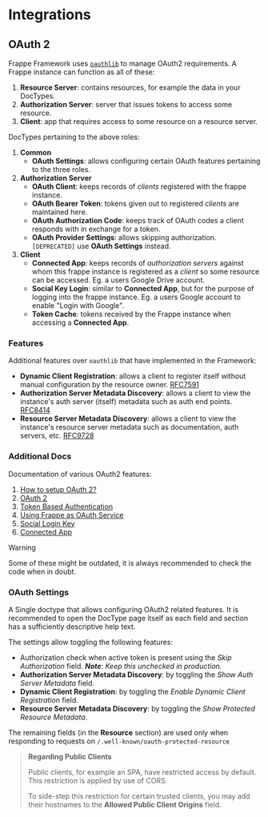 # Integrations

## OAuth 2

Frappe Framework uses [`oauthlib`](https://github.com/oauthlib/oauthlib) to manage OAuth2 requirements. A Frappe instance can function as all of these:

1. **Resource Server**: contains resources, for example the data in your DocTypes.
2. **Authorization Server**: server that issues tokens to access some resource.
3. **Client**: app that requires access to some resource on a resource server.

DocTypes pertaining to the above roles:

1. **Common**
   - **OAuth Settings**: allows configuring certain OAuth features pertaining to the three roles.
2. **Authorization Server**
   - **OAuth Client**: keeps records of _clients_ registered with the frappe instance.
   - **OAuth Bearer Token**: tokens given out to registered _clients_ are maintained here.
   - **OAuth Authorization Code**: keeps track of OAuth codes a client responds with in exchange for a token.
   - **OAuth Provider Settings**: allows skipping authorization. `[DEPRECATED]` use **OAuth Settings** instead.
3. **Client**
   - **Connected App**: keeps records of _authorization servers_ against whom this frappe instance is registered as a _client_ so some resource can be accessed. Eg. a users Google Drive account.
   - **Social Key Login**: similar to **Connected App**, but for the purpose of logging into the frappe instance. Eg. a users Google account to enable "Login with Google".
   - **Token Cache**: tokens received by the Frappe instance when accessing a **Connected App**.

### Features

Additional features over `oauthlib` that have implemented in the Framework:

- **Dynamic Client Registration**: allows a client to register itself without manual configuration by the resource owner. [RFC7591](https://datatracker.ietf.org/doc/html/rfc7591)
- **Authorization Server Metadata Discovery**: allows a client to view the instance's auth server (itself) metadata such as auth end points. [RFC8414](https://datatracker.ietf.org/doc/html/rfc8414)
- **Resource Server Metadata Discovery**: allows a client to view the instance's resource server metadata such as documentation, auth servers, etc. [RFC9728](https://datatracker.ietf.org/doc/html/rfc9728)

### Additional Docs

Documentation of various OAuth2 features:

1. [How to setup OAuth 2?](https://docs.frappe.io/framework/user/en/guides/integration/how_to_set_up_oauth)
2. [OAuth 2](https://docs.frappe.io/framework/user/en/guides/integration/rest_api/oauth-2)
3. [Token Based Authentication](https://docs.frappe.io/framework/user/en/guides/integration/rest_api/token_based_authentication)
4. [Using Frappe as OAuth Service](https://docs.frappe.io/framework/user/en/using_frappe_as_oauth_service)
5. [Social Login Key](https://docs.frappe.io/framework/user/en/guides/integration/social_login_key)
6. [Connected App](https://docs.frappe.io/framework/user/en/guides/app-development/connected-app)

> [!WARNING]
>
> Some of these might be outdated, it is always recommended to check the code
> when in doubt.

### OAuth Settings

A Single doctype that allows configuring OAuth2 related features. It is
recommended to open the DocType page itself as each field and section has a
sufficiently descriptive help text.

The settings allow toggling the following features:

- Authorization check when active token is present using the _Skip Authorization_ field. _**Note**: Keep this unchecked in production._
- **Authorization Server Metadata Discovery**: by toggling the _Show Auth Server Metadata_ field.
- **Dynamic Client Registration**: by toggling the _Enable Dynamic Client Registration_ field.
- **Resource Server Metadata Discovery**: by toggling the _Show Protected Resource Metadata_.

The remaining fields (in the **Resource** section) are used only when responding to requests on `/.well-known/oauth-protected-resource`

> **Regarding Public Clients**
>
> Public clients, for example an SPA, have restricted access by default. This
> restriction is applied by use of CORS.
>
> To side-step this restriction for certain trusted clients, you may add their
> hostnames to the **Allowed Public Client Origins** field.
